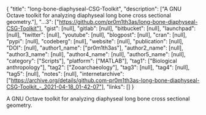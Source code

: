 {
  "title": "long-bone-diaphyseal-CSG-Toolkit",
  "description": ["A GNU Octave toolkit for analyzing diaphyseal long bone cross sectional geometry."],
  "...3": ["https://github.com/pr0m1th3as/long-bone-diaphyseal-CSG-Toolkit"],
  "gist": [null],
  "gitlab": [null],
  "bitbucket": [null],
  "launchpad": [null],
  "twitter": [null],
  "youtube": [null],
  "blogpost": [null],
  "cran": [null],
  "pypi": [null],
  "codeberg": [null],
  "website": [null],
  "publication": [null],
  "DOI": [null],
  "author1_name": ["pr0m1th3as"],
  "author2_name": [null],
  "author3_name": [null],
  "author4_name": [null],
  "author5_name": [null],
  "category": ["Scripts"],
  "platform": ["MATLAB"],
  "tag1": ["Biological anthropology"],
  "tag2": ["Zooarchaeology"],
  "tag3": [null],
  "tag4": [null],
  "tag5": [null],
  "notes": [null],
  "internetarchive": ["https://archive.org/details/github.com-pr0m1th3as-long-bone-diaphyseal-CSG-Toolkit_-_2021-04-18_01-42-07"],
  "links": []
}

<!-- Generated by csv2md.R – do not edit by hand -->

A GNU Octave toolkit for analyzing diaphyseal long bone cross sectional geometry.
